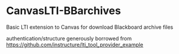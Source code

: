 CanvasLTI-BBarchives
====================

Basic LTI extension to Canvas for download Blackboard archive files

authentication/structure generously borrowed from https://github.com/instructure/lti_tool_provider_example
